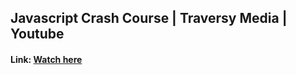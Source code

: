 ## Javascript Crash Course | Traversy Media | Youtube
#### Link: <a href="https://youtu.be/hdI2bqOjy3c">Watch here</a>